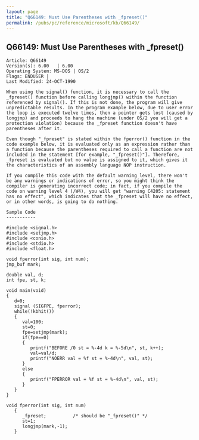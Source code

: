 ```yaml
---
layout: page
title: "Q66149: Must Use Parentheses with _fpreset()"
permalink: /pubs/pc/reference/microsoft/kb/Q66149/
---
```


## Q66149: Must Use Parentheses with _fpreset()

	Article: Q66149
	Version(s): 6.00   | 6.00
	Operating System: MS-DOS | OS/2
	Flags: ENDUSER |
	Last Modified: 24-OCT-1990
	
	When using the signal() function, it is necessary to call the
	_fpreset() function before calling longjmp() within the function
	referenced by signal(). If this is not done, the program will give
	unpredictable results. In the program example below, due to user error
	the loop is executed twelve times, then a pointer gets lost (caused by
	longjmp) and proceeds to hang the machine (under OS/2 you will get a
	protection violation) because the _fpreset function doesn't have
	parentheses after it.
	
	Even though "_fpreset" is stated within the fperror() function in the
	code example below, it is evaluated only as an expression rather than
	a function because the parentheses required to call a function are not
	included in the statement [for example, "_fpreset()"]. Therefore,
	_fpreset is evaluated but no value is assigned to it, which gives it
	the characteristics of an assembly language NOP instruction.
	
	If you compile this code with the default warning level, there won't
	be any warnings or indications of error, so you might think the
	compiler is generating incorrect code; in fact, if you compile the
	code on warning level 4 (/W4), you will get "warning C4205: statement
	has no effect", which indicates that the _fpreset will have no effect,
	or in other words, is going to do nothing.
	
	Sample Code
	-----------
	
	#include <signal.h>
	#include <setjmp.h>
	#include <conio.h>
	#include <stdio.h>
	#include <float.h>
	
	void fperror(int sig, int num);
	jmp_buf mark;
	
	double val, d;
	int fpe, st, k;
	
	void main(void)
	{
	   d=0;
	   signal (SIGFPE, fperror);
	   while(!kbhit())
	   {
	      val=100;
	      st=0;
	      fpe=setjmp(mark);
	      if(fpe==0)
	      {
	         printf("BEFORE /0 st = %-4d k = %-5d\n", st, k++);
	         val=val/d;
	         printf("NOERR val = %f st = %-4d\n", val, st);
	      }
	      else
	      {
	         printf("FPERROR val = %f st = %-4d\n", val, st);
	      }
	   }
	}
	
	void fperror(int sig, int num)
	   {
	      _fpreset;          /* should be "_fpreset()" */
	      st=1;
	      longjmp(mark,-1);
	   }
